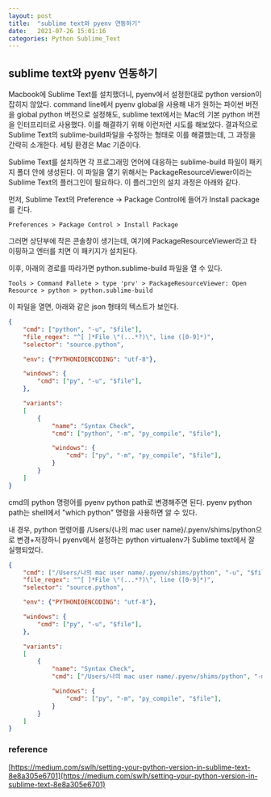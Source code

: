 ```yaml
---
layout: post
title:  "sublime text와 pyenv 연동하기"
date:   2021-07-26 15:01:16
categories: Python Sublime_Text
---
```

## sublime text와 pyenv 연동하기

Macbook에 Sublime Text를 설치했더니, pyenv에서 설정한대로 python version이 잡히지 않았다. command line에서 pyenv global을 사용해 내가 원하는 파이썬 버전을 global python 버전으로 설정해도, sublime text에서는 Mac의 기본 python 버전을 인터프리터로 사용했다. 이를 해결하기 위해 이런저런 시도를 해보았다. 결과적으로 Sublime Text의 sublime-build파일을 수정하는 형태로 이를 해결했는데, 그 과정을 간략히 소개한다. 세팅 환경은 Mac 기준이다. 

Sublime Text를 설치하면 각 프로그래밍 언어에 대응하는 sublime-build 파일이 패키지 폴더 안에 생성된다. 이 파일을 열기 위해서는 PackageResourceViewer이라는 Sublime Text의 플러그인이 필요하다. 이 플러그인의 설치 과정은 아래와 같다. 

먼저, Sublime Text의 Preference -> Package Control에 들어가 Install package를 킨다. 

```
Preferences > Package Control > Install Package
```

그러면 상단부에 작은 콘솔창이 생기는데, 여기에 PackageResourceViewer라고 타이핑하고 엔터를 치면 이 패키지가 설치된다. 

이후, 아래의 경로를 따라가면 python.sublime-build 파일을 열 수 있다. 

```
Tools > Command Pallete > type 'prv' > PackageResourceViewer: Open Resource > python > python.sublime-build
```

이 파일을 열면, 아래와 같은 json 형태의 텍스트가 보인다. 

```json
{
	"cmd": ["python", "-u", "$file"],
	"file_regex": "^[ ]*File \"(...*?)\", line ([0-9]*)",
	"selector": "source.python",

	"env": {"PYTHONIOENCODING": "utf-8"},

	"windows": {
		"cmd": ["py", "-u", "$file"],
	},

	"variants":
	[
		{
			"name": "Syntax Check",
			"cmd": ["python", "-m", "py_compile", "$file"],

			"windows": {
				"cmd": ["py", "-m", "py_compile", "$file"],
			}
		}
	]
}

```

cmd의 python 명령어를 pyenv python path로 변경해주면 된다. pyenv python path는 shell에서 "which python" 명령을 사용하면 알 수 있다. 

내 경우, python 명령어를 /Users/{나의 mac user name}/.pyenv/shims/python으로 변경+저장하니 pyenv에서 설정하는 python virtualenv가 Sublime text에서 잘 실행되었다. 

```json
{
	"cmd": ["/Users/나의 mac user name/.pyenv/shims/python", "-u", "$file"],
	"file_regex": "^[ ]*File \"(...*?)\", line ([0-9]*)",
	"selector": "source.python",

	"env": {"PYTHONIOENCODING": "utf-8"},

	"windows": {
		"cmd": ["py", "-u", "$file"],
	},

	"variants":
	[
		{
			"name": "Syntax Check",
			"cmd": ["/Users/나의 mac user name/.pyenv/shims/python", "-m", "py_compile", "$file"],

			"windows": {
				"cmd": ["py", "-m", "py_compile", "$file"],
			}
		}
	]
}

```


### reference

[https://medium.com/swlh/setting-your-python-version-in-sublime-text-8e8a305e6701](https://medium.com/swlh/setting-your-python-version-in-sublime-text-8e8a305e6701)

